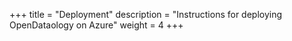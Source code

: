 +++
title = "Deployment"
description = "Instructions for deploying OpenDataology on Azure"
weight = 4
+++

